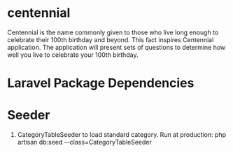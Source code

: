 # centennial

Centennial is the name commonly given to those who live long enough to celebrate their 100th birthday and beyond. This fact inspires Centennial application. The application will present sets of questions to determine how well you live to celebrate your 100th birthday.

# Laravel Package Dependencies

# Seeder
1. CategoryTableSeeder to load standard category. Run at production: php artisan db:seed --class=CategoryTableSeeder
